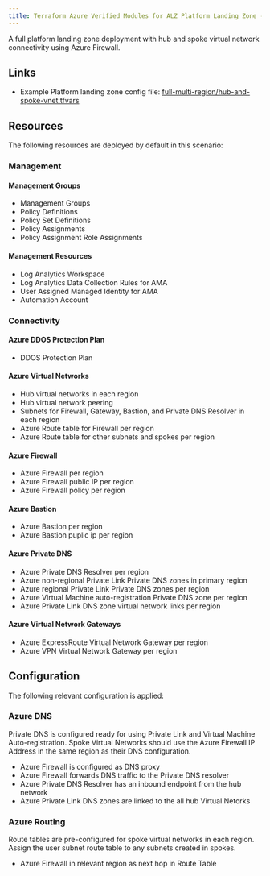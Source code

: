```yaml
---
title: Terraform Azure Verified Modules for ALZ Platform Landing Zone - Scenario - Multi-region hub and spoke vnet with Azure Firewall
---
```


A full platform landing zone deployment with hub and spoke virtual network connectivity using Azure Firewall.

## Links

- Example Platform landing zone config file: [full-multi-region/hub-and-spoke-vnet.tfvars](https://raw.githubusercontent.com/Azure/alz-terraform-accelerator/refs/heads/main/templates/platform_landing_zone/examples/full-multi-region/hub-and-spoke-vnet.tfvars)

## Resources

The following resources are deployed by default in this scenario:

### Management

#### Management Groups

- Management Groups
- Policy Definitions
- Policy Set Definitions
- Policy Assignments
- Policy Assignment Role Assignments

#### Management Resources

- Log Analytics Workspace
- Log Analytics Data Collection Rules for AMA
- User Assigned Managed Identity for AMA
- Automation Account

### Connectivity

#### Azure DDOS Protection Plan

- DDOS Protection Plan

#### Azure Virtual Networks

- Hub virtual networks in each region
- Hub virtual network peering
- Subnets for Firewall, Gateway, Bastion, and Private DNS Resolver in each region
- Azure Route table for Firewall per region
- Azure Route table for other subnets and spokes per region

#### Azure Firewall

- Azure Firewall per region
- Azure Firewall public IP per region
- Azure Firewall policy per region

#### Azure Bastion

- Azure Bastion per region
- Azure Bastion puplic ip per region

#### Azure Private DNS

- Azure Private DNS Resolver per region
- Azure non-regional Private Link Private DNS zones in primary region
- Azure regional Private Link Private DNS zones per region
- Azure Virtual Machine auto-registration Private DNS zone per region
- Azure Private Link DNS zone virtual network links per region

#### Azure Virtual Network Gateways

- Azure ExpressRoute Virtual Network Gateway per region
- Azure VPN Virtual Network Gateway per region

## Configuration

The following relevant configuration is applied:

### Azure DNS

Private DNS is configured ready for using Private Link and Virtual Machine Auto-registration. Spoke Virtual Networks should use the Azure Firewall IP Address in the same region as their DNS configuration.

- Azure Firewall is configured as DNS proxy
- Azure Firewall forwards DNS traffic to the Private DNS resolver
- Azure Private DNS Resolver has an inbound endpoint from the hub network
- Azure Private Link DNS zones are linked to the all hub Virtual Netorks

### Azure Routing

Route tables are pre-configured for spoke virtual networks in each region. Assign the user subnet route table to any subnets created in spokes.

- Azure Firewall in relevant region as next hop in Route Table
